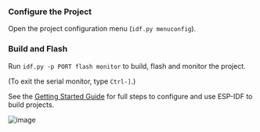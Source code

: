 ### Configure the Project

Open the project configuration menu (`idf.py menuconfig`).

### Build and Flash

Run `idf.py -p PORT flash monitor` to build, flash and monitor the project.

(To exit the serial monitor, type ``Ctrl-]``.)

See the [Getting Started Guide](https://docs.espressif.com/projects/esp-idf/en/latest/get-started/index.html) for full steps to configure and use ESP-IDF to build projects.

![image](https://github.com/user-attachments/assets/04a80b91-17bb-48da-a4b9-e8b2a7119080)
